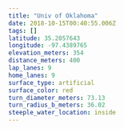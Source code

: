 ```yaml
---
title: "Univ of Oklahoma"
date: 2018-10-15T00:40:55.006Z
tags: []
latitude: 35.2057643
longitude: -97.4389765
elevation_meters: 354
distance_meters: 400
lap_lanes: 9
home_lanes: 9
surface_type: artificial
surface_color: red
turn_diameter_meters: 73.13
turn_radius_b_meters: 36.02
steeple_water_location: inside
---
```

